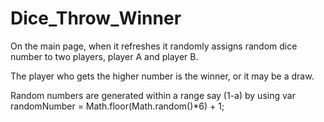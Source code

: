 # Dice_Throw_Winner

On the main page, when it refreshes it randomly assigns random dice number to two players, player A and player B.

The player who gets the higher number is the winner, or it may be a draw.

Random numbers are generated within a range say (1-a) by using
var randomNumber = Math.floor(Math.random()*6) + 1;
